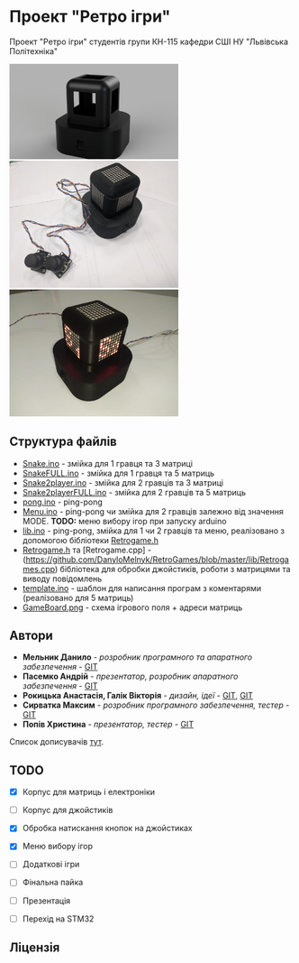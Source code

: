 # Проект "Ретро ігри"

Проект "Ретро ігри" студентів групи КН-115 кафедри СШІ НУ "Львівська Політехніка"

<img src="https://github.com/DanyloMelnyk/RetroGames/blob/master/img/model1.png" width="300">
<img src="https://github.com/DanyloMelnyk/RetroGames/blob/master/img/photo1.png" width="300">
<img src="https://github.com/DanyloMelnyk/RetroGames/blob/master/img/on.jpg" width="300">

## Структура файлів
* [Snake.ino](https://github.com/DanyloMelnyk/RetroGames/blob/master/Games/Snake/Snake.ino) - змійка для 1 гравця та 3 матриці
* [SnakeFULL.ino](https://github.com/DanyloMelnyk/RetroGames/blob/master/Games/SnakeFULL/SnakeFULL.ino) - змійка для 1 гравця та 5 матриць
* [Snake2player.ino](https://github.com/DanyloMelnyk/RetroGames/blob/master/Games/Snake2player/Snake2player.ino) - змійка для 2 гравців та 3 матриці
* [Snake2playerFULL.ino](https://github.com/DanyloMelnyk/RetroGames/blob/master/Games/Snake2playerFULL/Snake2playerFULL.ino) - змійка для 2 гравців та 5 матриць
* [pong.ino](https://github.com/DanyloMelnyk/RetroGames/blob/master/Games/pong/pong.ino) - ping-pong
* [Menu.ino](https://github.com/DanyloMelnyk/RetroGames/blob/master/Menu/Menu.ino) - ping-pong чи змійка для 2 гравців залежно від значення MODE. **TODO:** меню вибору ігор при запуску arduino
* [lib.ino](https://github.com/DanyloMelnyk/RetroGames/blob/master/lib/lib.ino) - ping-pong, змійка для 1 чи 2 гравців та меню, реалізовано з допомогою бібліотеки [Retrogame.h](https://github.com/DanyloMelnyk/RetroGames/blob/master/lib/Retrogame.h)
* [Retrogame.h](https://github.com/DanyloMelnyk/RetroGames/blob/master/lib/Retrogame.h) та [Retrogame.cpp] -(https://github.com/DanyloMelnyk/RetroGames/blob/master/lib/Retrogames.cpp) бібліотека для обробки джойстиків, роботи з матрицями та виводу повідомлень
* [template.ino](https://github.com/DanyloMelnyk/RetroGames/blob/master/template/template.ino) - шаблон для написання програм з коментарями (реалізовано для 5 матриць)
* [GameBoard.png](https://github.com/DanyloMelnyk/RetroGames/blob/master/GameBoard.png) - схема ігрового поля + адреси матриць

## Автори

* **Мельник Данило** - *розробник програмного та апаратного забезпечення* - [GIT](https://github.com/DanyloMelnyk)
* **Пасемко Андрій** - *презентатор, розробник апаратного забезпечення* - [GIT](https://github.com/Pasemko)
* **Рокицька Анастасія, Галік Вікторія** - *дизайн, ідеї* - [GIT](https://github.com/Anastasiia-Rokytska), [GIT](https://github.com/VictoriaHalik)
* **Сирватка Максим** - *розробник програмного забезпечення, тестер* - [GIT](https://github.com/maxymsyrvatka)
* **Попів Христина** - *презентатор, тестер* - [GIT](https://github.com/Khrystynapopiv)



Список дописувачів [тут](https://github.com/DanyloMelnyk/RetroGames/graphs/contributors).

## TODO

- [X] Корпус для матриць і електроніки
- [ ] Корпус для джойстиків
- [X] Обробка натискання кнопок на джойстиках
- [X] Меню вибору ігор
- [ ] Додаткові ігри
- [ ] Фінальна пайка
- [ ] Презентація

- [ ] Перехід на STM32

## Ліцензія
